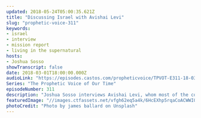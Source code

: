 ```yaml
---
updated: 2018-05-24T05:00:35.621Z
title: "Discussing Israel with Avishai Levi"
slug: "prophetic-voice-311"
keywords:
- israel
- interview
- mission report
- living in the supernatural
hosts:
- Joshua Sosso
showTranscript: false
date: 2018-03-01T18:00:00.000Z
audioLink: "https://episodes.castos.com/propheticvoice/TPVOT-E311-18-03-03-04-Interview-and-Israel-Tour-Testments.mp3"
Series: "The Prophetic Voice of Our Time"
episodeNumber: 311
description: "Joshua Sosso interviews Avishai Levi, whom most of the congregation at Freedom Fellowship has had the pleasure of enjoying as an amazing tour guide in Israel during our past two trips between 2014 and 2017. They discuss the historical and spiritual significance of Israel as well as some of our personal experiences there."
featuredImage: "//images.ctfassets.net/vfgh62eq5a4k/6HcEXhp5rqaCoACWWIOoMk/1f7983cbf3defb008c3359e54c671c04/james-ballard-112688-unsplash__1_.jpg"
photoCredit: "Photo by james ballard on Unsplash"
---
```

